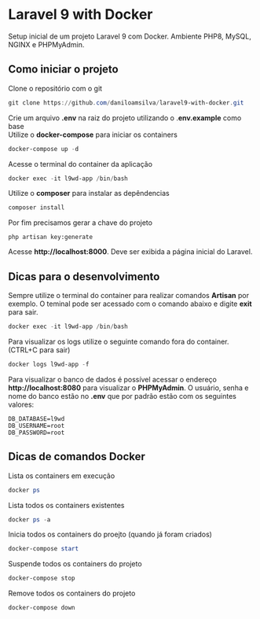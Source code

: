 # Laravel 9 with Docker
Setup inicial de um projeto Laravel 9 com Docker. Ambiente PHP8, MySQL, NGINX e PHPMyAdmin.

## Como iniciar o projeto
Clone o repositório com o git
```powershell
git clone https://github.com/daniloamsilva/laravel9-with-docker.git
````
Crie um arquivo **.env** na raiz do projeto utilizando o .**env.example** como base \
Utilize o **docker-compose** para iniciar os containers
```powershell
docker-compose up -d
```
Acesse o terminal do container da aplicação
```powershell
docker exec -it l9wd-app /bin/bash
```
Utilize o **composer** para instalar as depêndencias
```powershell
composer install
```
Por fim precisamos gerar a chave do projeto
```
php artisan key:generate
```
Acesse **http://localhost:8000**. Deve ser exibida a página inicial do Laravel.

## Dicas para o desenvolvimento
Sempre utilize o terminal do container para realizar comandos **Artisan** por exemplo. O teminal pode ser acessado com o comando abaixo e digite **exit** para sair.
```powershell
docker exec -it l9wd-app /bin/bash
```
Para visualizar os logs utilize o seguinte comando fora do container. (CTRL+C para sair)
```powershell
docker logs l9wd-app -f
```
Para visualizar o banco de dados é possível acessar o endereço **http://localhost:8080** para visualizar o **PHPMyAdmin**. O usuário, senha e nome do banco estão no **.env** que por padrão estão com os seguintes valores:
```env
DB_DATABASE=l9wd
DB_USERNAME=root
DB_PASSWORD=root
```

## Dicas de comandos Docker
Lista os containers em execução
```powershell
docker ps
```
Lista todos os containers existentes
```powershell
docker ps -a
```
Inicia todos os containers do proejto (quando já foram criados)
```powershell
docker-compose start
```
Suspende todos os containers do projeto
```powershell
docker-compose stop
```
Remove todos os containers do projeto
```powershell
docker-compose down
```
